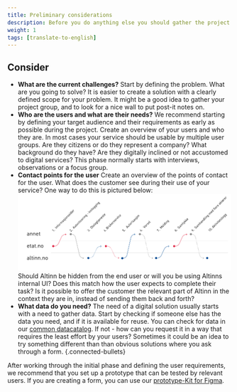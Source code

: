```yaml
---
title: Preliminary considerations
description: Before you do anything else you should gather the project group and start by defining your problem. What is it that you are trying to solve and for whom?
weight: 1
tags: [translate-to-english]
---
```


## Consider

- **What are the current challenges?** Start by defining the problem. What are you going to solve? 
It is easier to create a solution with a clearly defined scope for your problem. It might be a good 
idea to gather your project group, and to look for a nice wall to put post-it notes on.
- **Who are the users and what are their needs?** 
We recommend starting by defining your target audience and their requirements as early as possible during the project. 
Create an overview of your users and who they are. In most cases your service should be usable by multiple user groups. 
Are they citizens or do they represent a company? What background do they have? 
Are they digitally inclined or not accustomed to digital services? 
This phase normally starts with interviews, observations or a focus group.
- **Contact points for the user** Create an overview of the points of contact for the user. What does the customer see during their use of your service? 
One way to do this is pictured below:
![Points of contact](kontaktpunkter.png "Points of contact") Should Altinn be hidden from the end user or will you be using Altinns internal UI? Does this match how the user expects to complete their task? Is it possible to offer the customer the relevant part of Altinn in the context they are in, instead of sending them back and forth? 
- **What data do you need?** The need of a digital solution usually starts with a need to gather data. Start by checking if someone else has the data you need, and if it is available for reuse. You can check for data in our <a href="https://data.norge.no/">common datacatalog</a>. If not - how can you request it in a way that requires the least effort by your users? Sometimes it could be an idea to try something different than than obvious
solutions where you ask through a form. 
{.connected-bullets}

After working through the initial phase and defining the user requirements, we recommend that you set up a prototype that can be tested by relevant users. If you are creating a form, you can use our [prototype-Kit for Figma](../prototype).
